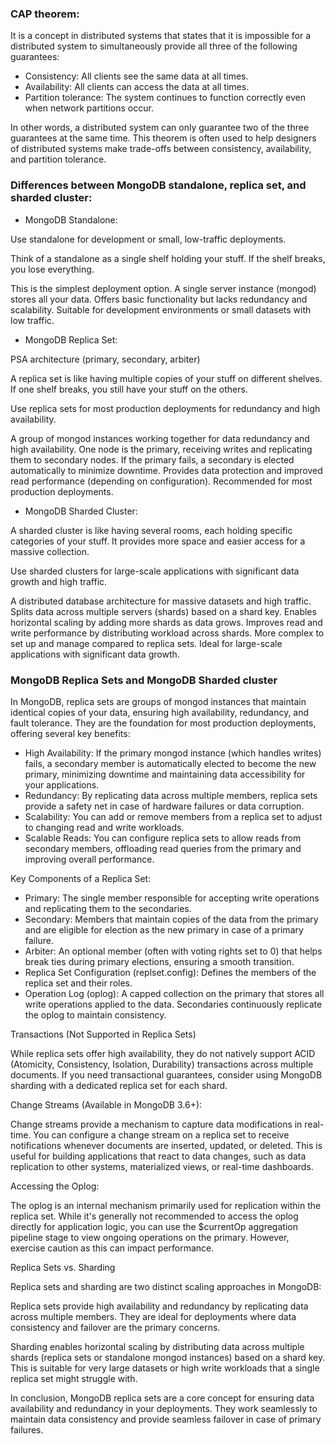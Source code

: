 ### CAP theorem:

It is a concept in distributed systems that states that it is impossible for a distributed system to simultaneously provide all three of the following guarantees:

- Consistency: All clients see the same data at all times.
- Availability: All clients can access the data at all times.
- Partition tolerance: The system continues to function correctly even when network partitions occur.

In other words, a distributed system can only guarantee two of the three guarantees at the same time. This theorem is often used to help designers of distributed systems make trade-offs between consistency, availability, and partition tolerance.

### Differences between MongoDB standalone, replica set, and sharded cluster:

- MongoDB Standalone:

Use standalone for development or small, low-traffic deployments.

Think of a standalone as a single shelf holding your stuff. If the shelf breaks, you lose everything.

This is the simplest deployment option. A single server instance (mongod) stores all your data. Offers basic functionality but lacks redundancy and scalability. Suitable for development environments or small datasets with low traffic.

- MongoDB Replica Set:

PSA architecture (primary, secondary, arbiter)

A replica set is like having multiple copies of your stuff on different shelves. If one shelf breaks, you still have your stuff on the others.

Use replica sets for most production deployments for redundancy and high availability.

A group of mongod instances working together for data redundancy and high availability. One node is the primary, receiving writes and replicating them to secondary nodes. If the primary fails, a secondary is elected automatically to minimize downtime. Provides data protection and improved read performance (depending on configuration). Recommended for most production deployments.

- MongoDB Sharded Cluster:

A sharded cluster is like having several rooms, each holding specific categories of your stuff. It provides more space and easier access for a massive collection.

Use sharded clusters for large-scale applications with significant data growth and high traffic.

A distributed database architecture for massive datasets and high traffic. Splits data across multiple servers (shards) based on a shard key. Enables horizontal scaling by adding more shards as data grows. Improves read and write performance by distributing workload across shards. More complex to set up and manage compared to replica sets. Ideal for large-scale applications with significant data growth.

### MongoDB Replica Sets and MongoDB Sharded cluster

In MongoDB, replica sets are groups of mongod instances that maintain identical copies of your data, ensuring high availability, redundancy, and fault tolerance. They are the foundation for most production deployments, offering several key benefits:

- High Availability: If the primary mongod instance (which handles writes) fails, a secondary member is automatically elected to become the new primary, minimizing downtime and maintaining data accessibility for your applications.
- Redundancy: By replicating data across multiple members, replica sets provide a safety net in case of hardware failures or data corruption.
- Scalability: You can add or remove members from a replica set to adjust to changing read and write workloads.
- Scalable Reads: You can configure replica sets to allow reads from secondary members, offloading read queries from the primary and improving overall performance.

Key Components of a Replica Set:

- Primary: The single member responsible for accepting write operations and replicating them to the secondaries.
- Secondary: Members that maintain copies of the data from the primary and are eligible for election as the new primary in case of a primary failure.
- Arbiter: An optional member (often with voting rights set to 0) that helps break ties during primary elections, ensuring a smooth transition.
- Replica Set Configuration (replset.config): Defines the members of the replica set and their roles.
- Operation Log (oplog): A capped collection on the primary that stores all write operations applied to the data. Secondaries continuously replicate the oplog to maintain consistency.

Transactions (Not Supported in Replica Sets)

While replica sets offer high availability, they do not natively support ACID (Atomicity, Consistency, Isolation, Durability) transactions across multiple documents. If you need transactional guarantees, consider using MongoDB sharding with a dedicated replica set for each shard.

Change Streams (Available in MongoDB 3.6+):

Change streams provide a mechanism to capture data modifications in real-time. You can configure a change stream on a replica set to receive notifications whenever documents are inserted, updated, or deleted. This is useful for building applications that react to data changes, such as data replication to other systems, materialized views, or real-time dashboards.

Accessing the Oplog:

The oplog is an internal mechanism primarily used for replication within the replica set. While it's generally not recommended to access the oplog directly for application logic, you can use the $currentOp aggregation pipeline stage to view ongoing operations on the primary. However, exercise caution as this can impact performance.

Replica Sets vs. Sharding

Replica sets and sharding are two distinct scaling approaches in MongoDB:

Replica sets provide high availability and redundancy by replicating data across multiple members. They are ideal for deployments where data consistency and failover are the primary concerns.

Sharding enables horizontal scaling by distributing data across multiple shards (replica sets or standalone mongod instances) based on a shard key. This is suitable for very large datasets or high write workloads that a single replica set might struggle with.

In conclusion, MongoDB replica sets are a core concept for ensuring data availability and redundancy in your deployments. They work seamlessly to maintain data consistency and provide seamless failover in case of primary failures.
